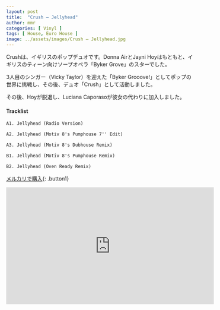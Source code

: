 ```yaml
---
layout: post
title:  "Crush – Jellyhead"
author: mmr
categories: [ Vinyl ]
tags: [ House, Euro House ]
image: ../assets/images/Crush – Jellyhead.jpg
---
```


Crushは、イギリスのポップデュオです。Donna AirとJayni Hoyはもともと、イギリスのティーン向けソープオペラ「Byker Grove」のスターでした。

3人目のシンガー（Vicky Taylor）を迎えた「Byker Grooove!」としてポップの世界に挑戦し、その後、デュオ「Crush」として活動しました。

その後、Hoyが脱退し、Luciana Caporasoが彼女の代わりに加入しました。

#### Tracklist
```md
A1. Jellyhead (Radio Version)

A2. Jellyhead (Motiv 8's Pumphouse 7'' Edit)

A3. Jellyhead (Motiv 8's Dubhouse Remix)

B1. Jellyhead (Motiv 8's Pumphouse Remix)

B2. Jellyhead (Oven Ready Remix)
```

[メルカリで購入](https://jp.mercari.com/item/m79239722498?afid=6142608987){: .button1}

<iframe width="560" height="315" src="https://www.youtube.com/embed/cOtEQXaM1_k?si=Y7Ue2I99mfOQzb5j" title="YouTube video player" frameborder="0" allow="accelerometer; autoplay; clipboard-write; encrypted-media; gyroscope; picture-in-picture; web-share" referrerpolicy="strict-origin-when-cross-origin" allowfullscreen></iframe>
